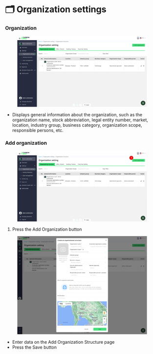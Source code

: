 # 🗂️ Organization settings

### Organization

<figure><img src="../../.gitbook/assets/image (15).png" alt=""><figcaption></figcaption></figure>

* Displays general information about the organization, such as the organization name, stock abbreviation, legal entity number, market, location, industry group, business category, organization scope, responsible persons, etc.

### Add organization

<figure><img src="../../.gitbook/assets/image (16).png" alt=""><figcaption></figcaption></figure>

1. Press the Add Organization button

<figure><img src="../../.gitbook/assets/image (17).png" alt=""><figcaption></figcaption></figure>

* Enter data on the Add Organization Structure page
* Press the Save button
